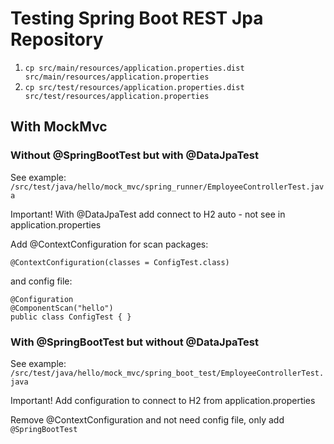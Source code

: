 # Testing Spring Boot REST Jpa Repository

1. `cp src/main/resources/application.properties.dist src/main/resources/application.properties`
2. `cp src/test/resources/application.properties.dist src/test/resources/application.properties`

## With MockMvc

### Without @SpringBootTest but with @DataJpaTest

See example: `/src/test/java/hello/mock_mvc/spring_runner/EmployeeControllerTest.java`

Important! With @DataJpaTest add connect to H2 auto - not see in application.properties

Add @ContextConfiguration for scan packages:

```
@ContextConfiguration(classes = ConfigTest.class)
```

and config file:

```
@Configuration
@ComponentScan("hello")
public class ConfigTest { }
```

### With @SpringBootTest  but without @DataJpaTest

See example: `/src/test/java/hello/mock_mvc/spring_boot_test/EmployeeControllerTest.java`

Important! Add configuration to connect to H2 from application.properties

Remove @ContextConfiguration and not need config file, only add `@SpringBootTest`